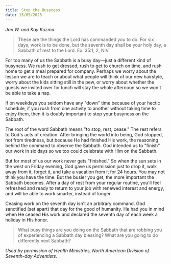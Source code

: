 ```yaml
---
title: Stop the Busyness
date: 15/05/2025
---
```


_Jan W. and Kay Kuzma_

> <p></p>
> These are the things the Lord has commanded you to do: For six days, work is to be done, but the seventh day shall be your holy day, a Sabbath of rest to the Lord. Ex. 35:1, 2, NIV.

For too many of us the Sabbath is a busy day—just a different kind of busyness. We rush to get dressed, rush to get to church on time, and rush home to get a meal prepared for company. Perhaps we worry about the lesson we are to teach or about what people will think of our new hairstyle, worry about the kids sitting still in the pew, or worry about whether the guests we invited over for lunch will stay the whole afternoon so we won't be able to take a nap.

If on weekdays you seldom have any "down" time because of your hectic schedule, if you rush from one activity to another without taking time to enjoy them, then it is doubly important to stop your busyness on the Sabbath.

The root of the word Sabbath means "to stop, rest, cease." The rest refers to God's acts of creation. After bringing the world into being, God stopped, not from tiredness, but because He had finished His work, the reasoning behind the command to observe the Sabbath. God intended us to "finish" our work in six days so we too could celebrate with Him on the Sabbath.

But for most of us our work never gets "finished." So when the sun sets in the west on Friday evening, God gave us permission just to drop it, walk away from it, forget it, and take a vacation from it for 24 hours. You may not think you have the time. But the busier you get, the more important the Sabbath becomes. After a day of rest from your regular routine, you'll feel refreshed and ready to return to your job with renewed interest and energy, and will be able to work smarter, instead of longer.

Ceasing work on the seventh day isn't an arbitrary command. God sanctified (set apart) that day for the good of humanity. He had you in mind when He ceased His work and declared the seventh day of each week a holiday in His honor.

> <callout></callout>
> What busy things are you doing on the Sabbath that are robbing you of experiencing a Sabbath day blessing? What are you going to do differently next Sabbath?

_Used by permission of Health Ministries, North American Division of Seventh-day Adventists._